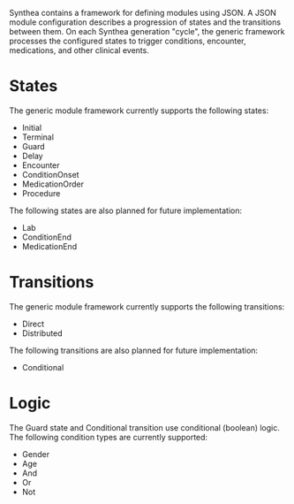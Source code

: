 Synthea contains a framework for defining modules using JSON.  A JSON module configuration describes a progression of states and the transitions between them.  On each Synthea generation "cycle", the generic framework processes the configured states to trigger conditions, encounter, medications, and other clinical events.

# States

The generic module framework currently supports the following states:

* Initial
* Terminal
* Guard
* Delay
* Encounter
* ConditionOnset
* MedicationOrder
* Procedure

The following states are also planned for future implementation:

* Lab
* ConditionEnd
* MedicationEnd

# Transitions

The generic module framework currently supports the following transitions:

* Direct
* Distributed

The following transitions are also planned for future implementation:

* Conditional

# Logic

The Guard state and Conditional transition use conditional (boolean) logic.  The following condition types are currently supported:

* Gender
* Age
* And
* Or
* Not
